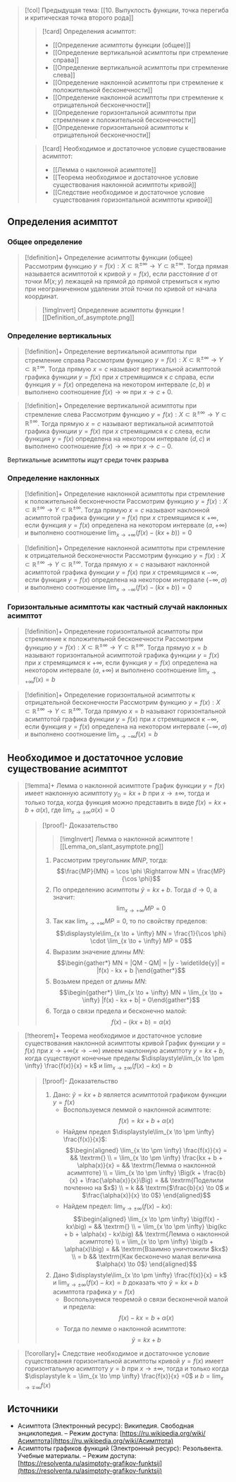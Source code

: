 > [!col] Предыдущая тема: [[10. Выпуклость функции, точка перегиба и критическая точка второго рода]]
>> [!card] Определения асимптот:
>> * [[Определение асимптоты функции (общее)]]
>> * [[Определение вертикальной асимптоты при стремление справа]]
>> * [[Определение вертикальной асимптоты при стремление слева]]
>> * [[Определение наклонной асимптоты при стремление к положительной бесконечности]]
>> * [[Определение наклонной асимптоты при стремление к отрицательной бесконечности]]
>> * [[Определение горизонтальной асимптоты при стремление к положительной бесконечности]]
>> * [[Определение горизонтальной асимптоты к отрицательной бесконечности]]
>
>> [!card] Необходимое и достаточное условие существование асимптот:
>> * [[Лемма о наклонной асимптоте]]
>> * [[Теорема необходимое и достаточное условие существования наклонной асимптоты кривой]]
>> * [[Следствие необходимое и достаточное условие существования горизонтальной асимптоты кривой]]
>

## Определения асимптот
### Общее определение 
> [!definition]+ Определение асимптоты функции (общее)
> Рассмотрим функцию $y = f(x):X \subset \mathbb{R^{\pm\infty}}\rightarrow Y \subset \mathbb{R^{\pm\infty}}$. Тогда прямая называется асимптотой к кривой $y = f(x)$, если расстояние $d$ от точки $M(x;y)$ лежащей на прямой до прямой стремиться к нулю при неограниченном удалении этой точки по кривой от начала координат. 
>> [!imgInvert] Определение асимптоты функции
>> ![[Definition_of_asymptote.png]]

### Определение вертикальных 
> [!definition]+ Определение вертикальной асимптоты при стремление справа
> Рассмотрим функцию $y = f(x):X \subset \mathbb{R^{\pm\infty}}\rightarrow Y \subset \mathbb{R^{\pm\infty}}$. Тогда прямую $x = c$ называют вертикальной асимптотой графика функции $y = f(x)$ при $x$ стремящимся к $c$ справа, если функция $y = f(x)$ определена на некотором интервале $(c,b)$ и выполнено соотношение $f(x) \to \infty$ при $x \to c+0$.

> [!definition]+ Определение вертикальной асимптоты при стремление слева
> Рассмотрим функцию $y = f(x):X \subset \mathbb{R^{\pm\infty}}\rightarrow Y \subset \mathbb{R^{\pm\infty}}$. Тогда прямую $x = c$ называют вертикальной асимптотой графика функции $y = f(x)$ при $x$ стремящимся к $c$ слева, если функция $y = f(x)$ определена на некотором интервале $(d,c)$ и выполнено соотношение $f(x) \to \infty$ при $x \to c-0$.

Вертикальные асимптоты ищут среди точек разрыва

### Определение наклонных
> [!definition]+ Определение наклонной асимптоты при стремление к положительной бесконечности
> Рассмотрим функцию $y = f(x):X \subset \mathbb{R^{\pm\infty}}\rightarrow Y \subset \mathbb{R^{\pm\infty}}$. Тогда прямую $x = c$ называют наклонной асимптотой графика функции $y = f(x)$ при $x$ стремящимся к $+\infty$, если функция $y = f(x)$ определена на некотором интервале $(a,+\infty)$ и выполнено соотношение $\displaystyle\lim_{x \to +\infty} \big(f(x) - (kx + b)\big) = 0$

> [!definition]+ Определение наклонной асимптоты при стремление к отрицательной бесконечности
> Рассмотрим функцию $y = f(x):X \subset \mathbb{R^{\pm\infty}}\rightarrow Y \subset \mathbb{R^{\pm\infty}}$. Тогда прямую $x = c$ называют наклонной асимптотой графика функции $y = f(x)$ при $x$ стремящимся к $-\infty$, если функция $y = f(x)$ определена на некотором интервале $(-\infty,a)$ и выполнено соотношение $\displaystyle\lim_{x \to -\infty} \big(f(x) - (kx + b)\big) = 0$

### Горизонтальные асимптоты как частный случай наклонных асимптот
> [!definition]+ Определение горизонтальной асимптоты при стремление к положительной бесконечности
> Рассмотрим функцию $y = f(x):X \subset \mathbb{R^{\pm\infty}}\rightarrow Y \subset \mathbb{R^{\pm\infty}}$. Тогда прямую $x = b$ называют горизонтальной асимптотой графика функции $y = f(x)$ при $x$ стремящимся к $+\infty$, если функция $y = f(x)$ определена на некотором интервале $(a,+\infty)$ и выполнено соотношение $\displaystyle\lim_{x \to +\infty} f(x) = b$

> [!definition]+ Определение горизонтальной асимптоты к отрицательной бесконечности
> Рассмотрим функцию $y = f(x):X \subset \mathbb{R^{\pm\infty}}\rightarrow Y \subset \mathbb{R^{\pm\infty}}$. Тогда прямую $x = b$ называют горизонтальной асимптотой графика функции $y = f(x)$ при $x$ стремящимся к $-\infty$, если функция $y = f(x)$ определена на некотором интервале $(-\infty,a)$ и выполнено соотношение $\displaystyle\lim_{x \to -\infty} f(x) = b$

## Необходимое и достаточное условие существование асимптот 
> [!lemma]+ Лемма о наклонной асимптоте
> График функции $y = f(x)$ имеет наклонную асимптоту $y_0 = kx + b$ при $x \to \pm \infty$, тогда и только тогда, когда функция можно представить в виде $f(x) = kx + b + \alpha(x)$, где $\displaystyle\lim_{x \to \pm \infty} \alpha(x) =0$
> > [!proof]- Доказательство
> > > [!imgInvert] Лемма о наклонной асимптоте
> > > ![[Lemma_on_slant_asymptote.png]]
> > 1.  Рассмотрим треугольник $MNP$, тогда: $$\frac{MP}{MN} = \cos \phi \Rightarrow MN = \frac{MP}{\cos \phi}$$
> > 2. По определению асимптоты $\widetilde{y} = kx + b$. Тогда $d \to 0$, а значит: $$\displaystyle\lim_{x \to + \infty} MP = 0$$ 
> > 3. Так как $\displaystyle\lim_{x \to + \infty} MP = 0$, то по свойству пределов: $$\displaystyle\lim_{x \to + \infty} MN = \frac{1}{\cos \phi} \cdot \lim_{x \to + \infty} MP = 0$$
> > 4. Выразим значение длины $MN$: $$\begin{gather*} MN = |QM - QM| = |y - \widetilde{y}| = |f(x) - kx + b |\end{gather*}$$
> > 5. Возьмем предел от длины $MN$: $$\begin{gather*} \lim_{x \to + \infty} MN = \lim_{x \to + \infty} |f(x) - kx + b| = 0\end{gather*}$$
> > 6. Тогда о связи предела и бесконечно малой: $$f(x) - (kx + b) = \alpha (x)$$

> [!theorem]+ Теорема необходимое и достаточное условие существования наклонной асимптоты кривой
>  График функции $y = f(x)$ при $x \to +\infty (x \to -\infty)$ имеем наклонную асимптоту $y = kx+b$, когда существуют конечные пределы $\displaystyle\lim_{x \to \pm \infty} \frac{f(x)}{x} = k$ и $\displaystyle\lim_{x \to \pm \infty} \big(f(x) - kx \big) = b$
> > [!proof]- Доказательство
> > 1. Дано: $\widetilde y = kx + b$ является асимптотой графиком функции $y =f(x)$ 
> > 	* Воспользуемся леммой о наклонной асимптоте: $$f(x) = kx + b + \alpha(x)$$
> > 	* Найдем предел $\displaystyle\lim_{x \to \pm \infty} \frac{f(x)}{x}$: $$\begin{aligned} \lim_{x \to \pm \infty} \frac{f(x)}{x} =   && \textrm{} \\ = \lim_{x \to \pm \infty} \frac{kx + b + \alpha(x)}{x} =   && \textrm{Лемма о наклонной асимптоте} \\ = \lim_{x \to \pm \infty} \Big(k + \frac{b}{x} + \frac{\alpha(x)}{x}\Big) =   && \textrm{Поделили почленно на $x$} \\ = k   && \textrm{$\frac{b}{x}  \to 0$ и $\frac{\alpha(x)}{x} \to 0$} \end{aligned}$$
> > 	* Найдем предел: $\displaystyle\lim_{x \to \pm \infty} (f(x) - kx)$: $$\begin{aligned} \lim_{x \to \pm \infty} \big(f(x) - kx\big) =   && \textrm{} \\ = \lim_{x \to \pm \infty} \big(kc + b + \alpha(x) - kx\big)   && \textrm{Лемма о наклонной асимптоте} \\ = \lim_{x \to \pm \infty} \big(b + \alpha(x)\big) =   && \textrm{Взаимно уничтожили $kx$} \\ = b   && \textrm{Как бесконечно малая величина $\alpha(x) \to 0$} \end{aligned}$$
> > 1. Дано  $\displaystyle\lim_{x \to \pm \infty} \frac{f(x)}{x} = k$ и $\displaystyle\lim_{x \to \pm \infty} \big(f(x) - kx \big) = b$ доказать что $\widetilde y = kx + b$ асимптота графика $y = f(x)$
> > 	* Воспользуемся теоремой о связи бесконечной малой и предела: $$f(x) - kx = b + \alpha (x)$$
> > 	* Тогда по лемме о наклонной асимптоте: $$\widetilde y = kx + b$$

> [!corollary]+ Следствие необходимое и достаточное условие существования горизонтальной асимптоты кривой
> $y = f(x)$ имеет горизонтальную асимптоту $y = b$ при $x \to \pm \infty$, тогда и только когда $\displaystyle k = \lim_{x \to \mp \infty} \frac{f(x)}{x} =0$ и $\displaystyle b = \lim_{x \to \mp \infty} f(x)$ 

## Источники
* Асимптота (Электронный ресурс): Википедия. Свободная энциклопедия. – Режим доступа: [https://ru.wikipedia.org/wiki/Асимптота](https://ru.wikipedia.org/wiki/Асимптота)
* Асимптоты графиков функций (Электронный ресурс): Резольвента. Учебные материалы. – Режим доступа: [https://resolventa.ru/asimptoty-grafikov-funktsij](https://resolventa.ru/asimptoty-grafikov-funktsij)
